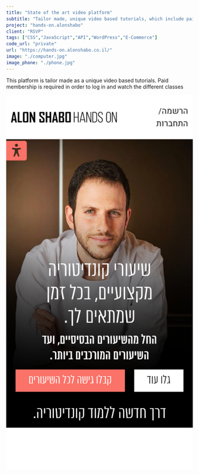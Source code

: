 ```yaml
---
title: "State of the art video platform"
subtitle: "Tailor made, unique video based tutorials, which include paid membership"
project: "hands-on.alonshabo"
client: "RSVP"
tags: ["CSS","JavaScript","API","WordPress","E-Commerce"]
code_url: "private"
url: "https://hands-on.alonshabo.co.il/"
image: "./computer.jpg"
image_phone: "./phone.jpg"
---
```


This platform is tailor made as a unique video based tutorials. Paid membership is required in order to log in and watch the different classes

![AlonShabo](./alonshabo.jpg)